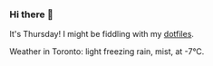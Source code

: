 ### Hi there :wave:

It's Thursday! I might be fiddling with my [dotfiles](https://github.com/bewuethr/dotfiles).

Weather in Toronto: light freezing rain, mist, at -7°C.
